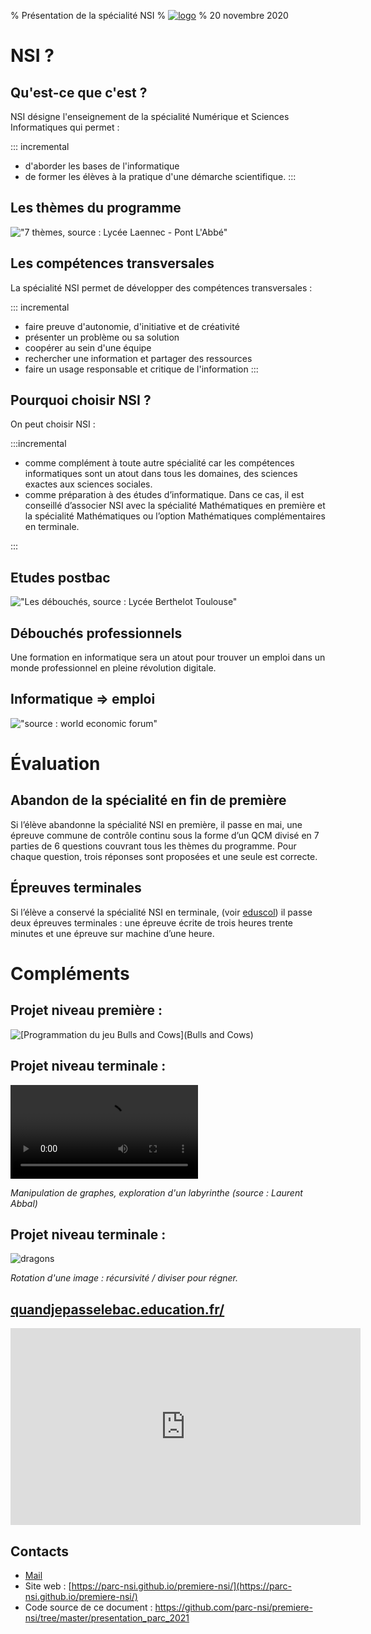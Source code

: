 % Présentation de la spécialité NSI
% [![](images/logo-parc.png "logo")](https://lyceeduparc.fr/ldp/)
% 20 novembre 2020

# NSI ?
 
## Qu'est-ce que c'est ?

NSI désigne l'enseignement  de la spécialité  Numérique et Sciences Informatiques qui permet :

::: incremental
* d'aborder les bases de l'informatique
* de former les élèves à la pratique d'une démarche scientifique.
:::

## Les thèmes du programme

!["7 thèmes, source : Lycée Laennec - Pont L'Abbé"](images/7themes2.png "autre")

## Les compétences transversales 

La spécialité NSI permet de développer des compétences transversales : 

::: incremental
* faire preuve d'autonomie, d'initiative et de créativité
* présenter un problème ou sa solution
* coopérer au sein d'une équipe
* rechercher une information et partager des ressources
* faire un usage responsable et critique de l'information
:::

## Pourquoi choisir NSI ?

On peut choisir NSI :

:::incremental

*  comme complément à toute autre spécialité car les compétences informatiques sont un atout dans tous les domaines, des sciences exactes aux sciences sociales. 
*   comme préparation à des études d’informatique. Dans ce cas,  il est  conseillé d’associer  NSI avec la spécialité Mathématiques en première et la spécialité Mathématiques ou  l’option Mathématiques complémentaires en terminale.

:::


## Etudes  postbac 

!["Les débouchés, source : Lycée Berthelot Toulouse"](images/postbac.png "les débouchés")


## Débouchés professionnels

Une formation en informatique sera un atout pour trouver un emploi dans un monde professionnel en pleine révolution digitale.

## Informatique => emploi

!["source : world economic forum"](images/jobsr.png "Informatique => emploi")


# Évaluation

## Abandon de la spécialité en fin de première

Si l’élève abandonne la spécialité NSI en première, il passe en mai, une épreuve commune de contrôle continu sous la forme d’un QCM divisé en 7 parties de 6 questions couvrant tous les thèmes du programme. Pour chaque question,  trois réponses sont proposées et une seule est correcte.

## Épreuves terminales 


Si l’élève a conservé la spécialité NSI en terminale, (voir [eduscol](https://eduscol.education.fr/cid144156/nsi-bac-2021.html)) il passe deux épreuves terminales : une épreuve écrite de trois heures trente minutes et une épreuve sur machine d’une heure.



# Compléments 

## Projet niveau première : 

![[Programmation du jeu Bulls and Cows]([Bulls and Cows](https://en.wikipedia.org/wiki/Bulls_and_Cows))](images/bulls_cows.png "autre")


## Projet niveau terminale : 

<video controls loop autoplay>
 <source src="images/exploration-labyrinthe.mp4" type="video/mp4">
</video>

<p><em> Manipulation de graphes, exploration d'un labyrinthe (source : Laurent Abbal)</em> </p>


## Projet niveau terminale : 



<img src="images/rotation-dragon-3.gif" alt="dragons">

<p><em> Rotation d'une image : récursivité / diviser pour régner.</em> </p>

## [quandjepasselebac.education.fr/](http://quandjepasselebac.education.fr/la-specialite-numerique-et-sciences-informatiques-au-bac/)


<iframe width="560" height="315" sandbox="allow-same-origin allow-scripts allow-popups" src="https://tube.ac-lyon.fr/videos/embed/d13e73ea-69d0-47ad-b488-4ede0b430c9a" frameborder="0" allowfullscreen></iframe>

## Contacts 

* [Mail](mailto:frederic.junier@ac-lyon.fr)
* Site web : [https://parc-nsi.github.io/premiere-nsi/](https://parc-nsi.github.io/premiere-nsi/)
* Code source de ce document : <https://github.com/parc-nsi/premiere-nsi/tree/master/presentation_parc_2021>